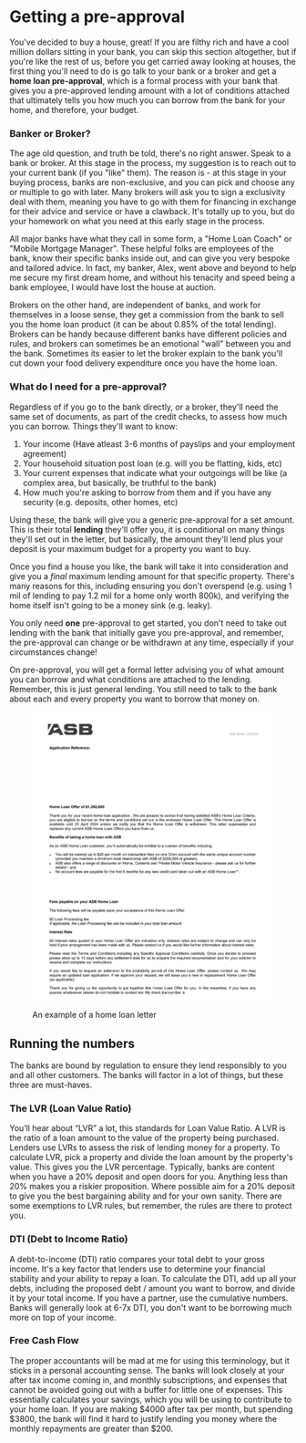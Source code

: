 # Getting a pre-approval



You've decided to buy a house, great! If you are filthy rich and have a cool million dollars sitting in your bank, you can skip this section altogether, but if you're like the rest of us, before you get carried away looking at houses, the first thing you'll need to do is go talk to your bank or a broker and get a **home loan pre-approval**, which is a formal process with your bank that gives you a pre-approved lending amount with a lot of conditions attached that ultimately tells you how much you can borrow from the bank for your home, and therefore, your budget.

### Banker or Broker?

The age old question, and truth be told, there's no right answer.  Speak to a bank or broker. At this stage in the process, my suggestion is to reach out to your current bank (if you "like" them). The reason is - at this stage in your buying process, banks are non-exclusive, and you can pick and choose any or multiple to go with later. Many brokers will ask you to sign a exclusivity deal with them, meaning you have to go with them for financing in exchange for their advice and service or have a clawback. It's totally up to you, but do your homework on what you need at this early stage in the process.

All major banks have what they call in some form, a "Home Loan Coach" or "Mobile Mortgage Manager". These helpful folks are employees of the bank, know their specific banks inside out, and can give you very bespoke and tailored advice. In fact, my banker, Alex, went above and beyond to help me secure my first dream home, and without his tenacity and speed being a bank employee, I would have lost the house at auction. &#x20;

Brokers on the other hand, are independent of banks, and work for themselves in a loose sense, they get a commission from the bank to sell you the home loan product (it can be about 0.85% of the total lending). Brokers can be handy because different banks have different policies and rules, and brokers can sometimes be an emotional "wall" between you and the bank. Sometimes its easier to let the broker explain to the bank you'll cut down your food delivery expenditure once you have the home loan.

### What do I need for a pre-approval?

Regardless of if you go to the bank directly, or a broker, they'll need the same set of documents, as part of the credit checks, to assess how much you can borrow. Things they'll want to know:

1. Your income (Have atleast 3-6 months of payslips and your employment agreement)
2. Your household situation post loan (e.g. will you be flatting, kids, etc)
3. Your current expenses that indicate what your outgoings will be like (a complex area, but basically, be truthful to the bank)
4. How much you're asking to borrow from them and if you have any security (e.g. deposits, other homes, etc)

Using these, the bank will give you a generic pre-approval for a set amount. This is their total **lending** they'll offer you, it is conditional on many things they'll set out in the letter, but basically, the amount they'll lend plus your deposit is your maximum budget for a property you want to buy.

Once you find a house you like, the bank will take it into consideration and give you a _final_ maximum lending amount for that specific property. There's many reasons for this, including ensuring you don't overspend (e.g. using 1 mil of lending to pay 1.2 mil for a home only worth 800k), and verifying the home itself isn't going to be a money sink (e.g. leaky).

You only need **one** pre-approval to get started, you don't need to take out lending with the bank that initially gave you pre-approval, and remember, the pre-approval can change or be withdrawn at any time, especially if your circumstances change!

On pre-approval, you will get a formal letter advising you of what amount you can borrow and what conditions are attached to the lending. Remember, this is just general lending. You still need to talk to the bank about each and every property you want to borrow that money on.

<figure><img src="../.gitbook/assets/image (28).png" alt=""><figcaption><p>An example of a home loan letter</p></figcaption></figure>

## Running the numbers

The banks are bound by regulation to ensure they lend responsibly to you and all other customers. The banks will factor in a lot of things, but these three are must-haves.

### The LVR (Loan Value Ratio)

You’ll hear about “LVR” a lot, this standards for Loan Value Ratio. A LVR is the ratio of a loan amount to the value of the property being purchased. Lenders use LVRs to assess the risk of lending money for a property. To calculate LVR, pick a property and divide the loan amount by the property's value. This gives you the LVR percentage. Typically, banks are content when you have a 20% deposit and open doors for you. Anything less than 20% makes you a riskier proposition. Where possible aim for a 20% deposit to give you the best bargaining ability and for your own sanity. There are some exemptions to LVR rules, but remember, the rules are there to protect you.&#x20;

### DTI (Debt to Income Ratio)

A debt-to-income (DTI) ratio compares your total debt to your gross income. It's a key factor that lenders use to determine your financial stability and your ability to repay a loan. To calculate the DTI, add up all your debts, including the proposed debt / amount you want to borrow, and divide it by your total income. If you have a partner, use the cumulative numbers. Banks will generally look at 6-7x DTI, you don't want to be borrowing much more on top of your income.

### Free Cash Flow

The proper accountants will be mad at me for using this terminology, but it sticks in a personal accounting sense. The banks will look closely at your after tax income coming in, and monthly subscriptions, and expenses that cannot be avoided going out with a buffer for little one of expenses. This essentially calculates your savings, which you will be using to contribute to your home loan. If you are making $4000 after tax per month, but spending $3800, the bank will find it hard to justify lending you money where the monthly repayments are greater than $200.&#x20;
